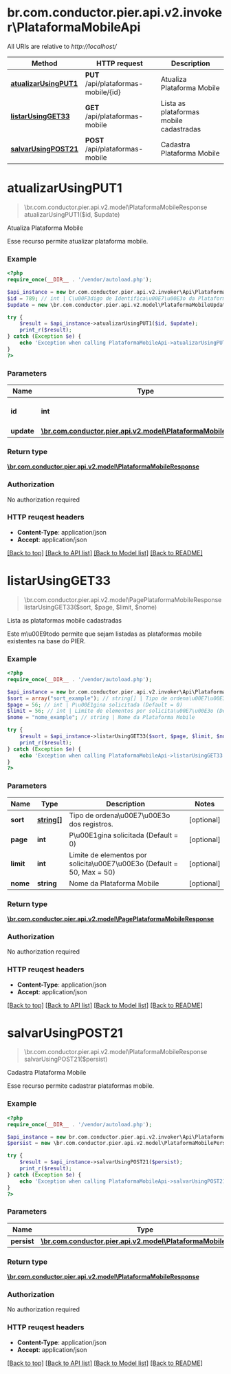 # br.com.conductor.pier.api.v2.invoker\PlataformaMobileApi

All URIs are relative to *http://localhost/*

Method | HTTP request | Description
------------- | ------------- | -------------
[**atualizarUsingPUT1**](PlataformaMobileApi.md#atualizarUsingPUT1) | **PUT** /api/plataformas-mobile/{id} | Atualiza Plataforma Mobile
[**listarUsingGET33**](PlataformaMobileApi.md#listarUsingGET33) | **GET** /api/plataformas-mobile | Lista as plataformas mobile cadastradas
[**salvarUsingPOST21**](PlataformaMobileApi.md#salvarUsingPOST21) | **POST** /api/plataformas-mobile | Cadastra Plataforma Mobile


# **atualizarUsingPUT1**
> \br.com.conductor.pier.api.v2.model\PlataformaMobileResponse atualizarUsingPUT1($id, $update)

Atualiza Plataforma Mobile

Esse recurso permite atualizar plataforma mobile.

### Example 
```php
<?php
require_once(__DIR__ . '/vendor/autoload.php');

$api_instance = new br.com.conductor.pier.api.v2.invoker\Api\PlataformaMobileApi();
$id = 789; // int | C\u00F3digo de Identifica\u00E7\u00E3o da Plataforma (id).
$update = new \br.com.conductor.pier.api.v2.model\PlataformaMobileUpdate(); // \br.com.conductor.pier.api.v2.model\PlataformaMobileUpdate | update

try { 
    $result = $api_instance->atualizarUsingPUT1($id, $update);
    print_r($result);
} catch (Exception $e) {
    echo 'Exception when calling PlataformaMobileApi->atualizarUsingPUT1: ', $e->getMessage(), "\n";
}
?>
```

### Parameters

Name | Type | Description  | Notes
------------- | ------------- | ------------- | -------------
 **id** | **int**| C\u00F3digo de Identifica\u00E7\u00E3o da Plataforma (id). | 
 **update** | [**\br.com.conductor.pier.api.v2.model\PlataformaMobileUpdate**](\br.com.conductor.pier.api.v2.model\PlataformaMobileUpdate.md)| update | 

### Return type

[**\br.com.conductor.pier.api.v2.model\PlataformaMobileResponse**](PlataformaMobileResponse.md)

### Authorization

No authorization required

### HTTP reuqest headers

 - **Content-Type**: application/json
 - **Accept**: application/json

[[Back to top]](#) [[Back to API list]](../README.md#documentation-for-api-endpoints) [[Back to Model list]](../README.md#documentation-for-models) [[Back to README]](../README.md)

# **listarUsingGET33**
> \br.com.conductor.pier.api.v2.model\PagePlataformaMobileResponse listarUsingGET33($sort, $page, $limit, $nome)

Lista as plataformas mobile cadastradas

Este m\u00E9todo permite que sejam listadas as plataformas mobile existentes na base do PIER.

### Example 
```php
<?php
require_once(__DIR__ . '/vendor/autoload.php');

$api_instance = new br.com.conductor.pier.api.v2.invoker\Api\PlataformaMobileApi();
$sort = array("sort_example"); // string[] | Tipo de ordena\u00E7\u00E3o dos registros.
$page = 56; // int | P\u00E1gina solicitada (Default = 0)
$limit = 56; // int | Limite de elementos por solicita\u00E7\u00E3o (Default = 50, Max = 50)
$nome = "nome_example"; // string | Nome da Plataforma Mobile

try { 
    $result = $api_instance->listarUsingGET33($sort, $page, $limit, $nome);
    print_r($result);
} catch (Exception $e) {
    echo 'Exception when calling PlataformaMobileApi->listarUsingGET33: ', $e->getMessage(), "\n";
}
?>
```

### Parameters

Name | Type | Description  | Notes
------------- | ------------- | ------------- | -------------
 **sort** | [**string[]**](string.md)| Tipo de ordena\u00E7\u00E3o dos registros. | [optional] 
 **page** | **int**| P\u00E1gina solicitada (Default = 0) | [optional] 
 **limit** | **int**| Limite de elementos por solicita\u00E7\u00E3o (Default = 50, Max = 50) | [optional] 
 **nome** | **string**| Nome da Plataforma Mobile | [optional] 

### Return type

[**\br.com.conductor.pier.api.v2.model\PagePlataformaMobileResponse**](PagePlataformaMobileResponse.md)

### Authorization

No authorization required

### HTTP reuqest headers

 - **Content-Type**: application/json
 - **Accept**: application/json

[[Back to top]](#) [[Back to API list]](../README.md#documentation-for-api-endpoints) [[Back to Model list]](../README.md#documentation-for-models) [[Back to README]](../README.md)

# **salvarUsingPOST21**
> \br.com.conductor.pier.api.v2.model\PlataformaMobileResponse salvarUsingPOST21($persist)

Cadastra Plataforma Mobile

Esse recurso permite cadastrar plataformas mobile.

### Example 
```php
<?php
require_once(__DIR__ . '/vendor/autoload.php');

$api_instance = new br.com.conductor.pier.api.v2.invoker\Api\PlataformaMobileApi();
$persist = new \br.com.conductor.pier.api.v2.model\PlataformaMobilePersist(); // \br.com.conductor.pier.api.v2.model\PlataformaMobilePersist | persist

try { 
    $result = $api_instance->salvarUsingPOST21($persist);
    print_r($result);
} catch (Exception $e) {
    echo 'Exception when calling PlataformaMobileApi->salvarUsingPOST21: ', $e->getMessage(), "\n";
}
?>
```

### Parameters

Name | Type | Description  | Notes
------------- | ------------- | ------------- | -------------
 **persist** | [**\br.com.conductor.pier.api.v2.model\PlataformaMobilePersist**](\br.com.conductor.pier.api.v2.model\PlataformaMobilePersist.md)| persist | 

### Return type

[**\br.com.conductor.pier.api.v2.model\PlataformaMobileResponse**](PlataformaMobileResponse.md)

### Authorization

No authorization required

### HTTP reuqest headers

 - **Content-Type**: application/json
 - **Accept**: application/json

[[Back to top]](#) [[Back to API list]](../README.md#documentation-for-api-endpoints) [[Back to Model list]](../README.md#documentation-for-models) [[Back to README]](../README.md)


